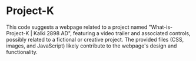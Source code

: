 # Project-K
This code suggests a webpage related to a project named "What-is-Project-K | Kalki 2898 AD", featuring a video trailer and associated controls, possibly related to a fictional or creative project. The provided files (CSS, images, and JavaScript) likely contribute to the webpage's design and functionality.
